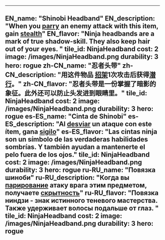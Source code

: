 ---

EN_name: "Shinobi Headband"
EN_description: "When you  <u>parry</u> an enemy attack with this item, gain <u>stealth</u>"
EN_flavor: "Ninja headbands are a mark of true shadow-skill. They also keep hair out of your eyes. "
tile_id: NinjaHeadband
cost: 2
image: /images/NinjaHeadband.png
durability: 3
hero: rogue
zh-CN_name: "忍者头带"
zh-CN_description: "用这件物品 <u>招架</u>1次攻击后获得<u>潜行</u>。"
zh-CN_flavor: "忍者头带是一份掌握了暗影的象征。此外还可以防止头发进到眼睛里。"
tile_id: NinjaHeadband
cost: 2
image: /images/NinjaHeadband.png
durability: 3
hero: rogue
es-ES_name: "Cinta de Shinobi"
es-ES_description: "Al  <u>desviar</u> un ataque con este ítem, gana <u>sigilo</u>"
es-ES_flavor: "Las cintas ninja son un símbolo de las verdaderas habilidades sombrías. Y también ayudan a mantenerte el pelo fuera de los ojos."
tile_id: NinjaHeadband
cost: 2
image: /images/NinjaHeadband.png
durability: 3
hero: rogue
ru-RU_name: "Повязка шиноби"
ru-RU_description: "Когда вы  <u>парирование</u> атаку врага этим предметом, получаете <u>скрытность</u>"
ru-RU_flavor: "Повязка ниндзи - знак истинного теневого мастерства. Также удерживает волосы подальше от глаз. "
tile_id: NinjaHeadband
cost: 2
image: /images/NinjaHeadband.png
durability: 3
hero: rogue
---